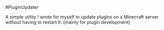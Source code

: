 #PluginUpdater

A simple utility I wrote for myself to update plugins on a Minecraft server without having to restart it.  (mainly for plugin development)